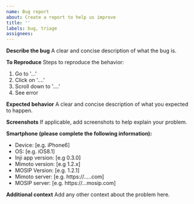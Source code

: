 ```yaml
---
name: Bug report
about: Create a report to help us improve
title: ''
labels: bug, triage
assignees:
---
```


**Describe the bug**
A clear and concise description of what the bug is.

**To Reproduce**
Steps to reproduce the behavior:

1. Go to '...'
2. Click on '....'
3. Scroll down to '....'
4. See error

**Expected behavior**
A clear and concise description of what you expected to happen.

**Screenshots**
If applicable, add screenshots to help explain your problem.

**Smartphone (please complete the following information):**

- Device: [e.g. iPhone6]
- OS: [e.g. iOS8.1]
- Inji app version: [e.g 0.3.0]
- Mimoto version: [e.g 1.2.x]
- MOSIP Version: [e.g. 1.2.1]
- Mimoto server: [e.g. https://.....com]
- MOSIP server: [e.g. https://...mosip.com]

**Additional context**
Add any other context about the problem here.
